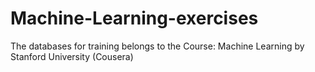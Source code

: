 # Machine-Learning-exercises
The databases for training belongs to the Course: Machine Learning by Stanford University (Cousera)
